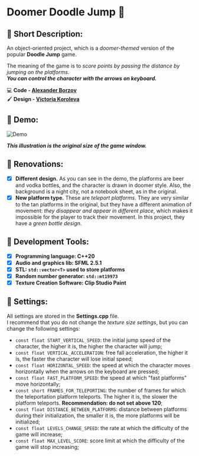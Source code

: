 # Doomer Doodle Jump :night_with_stars:
## :pushpin: Short Description:
  An object-oriented project, which is a _doomer-themed_ version of the popular **Doodle Jump** game.
  
  The meaning of the game is to _score points by passing the distance by jumping on the platforms_.<br>
  _**You can control the character with the arrows on keyboard.**_
  
  :computer: **Code - [Alexander Borzov](https://github.com/Sborzov456)** <br>
  :paintbrush: **Design - [Victoria Koroleva](https://vk.com/vwika_artt)**
## :pushpin: Demo:
  
  ![Demo](https://github.com/Sborzov456/doomer-doodle-jump/blob/master/demo/demo.gif)
  
  ***This illustration is the original size of the game window.***
## :pushpin: Renovations:
  - [x] **Different design.** As you can see in the demo, the platforms are beer and vodka bottles, and the character is drawn in doomer style. Also, the background is         a night city, not a notebook sheet, as in the original.
  - [x] **New platform type.** These are _teleport platforms_. They are very similar to the tan platforms in the original, but they have a different animation of                 movement: _they disappear and appear in different place_, which makes it impossible for the player to track their movement. In this project, they have a               _green bottle design_.
## :pushpin: Development Tools:

  - [x] **Programming language: C++20**
  - [x] **Audio and graphics lib: SFML 2.5.1**
  - [x] **STL: `std::vector<T>` used to store platforms**
  - [x] **Random number generator: `std::mt19973`**
  - [x] **Texture Creation Software: Clip Studio Paint**
  
## :pushpin: Settings: 

  All settings are stored in the **Settings.cpp** file. <br>
  I recommend that you do not change the _texture size settings_, but you can change the following settings:
  * `const float START_VERTICAL_SPEED`: the initial jump speed of the character, the higher it is, the higher the character will jump;
  * `const float VERTICAL_ACCELERATION`: free fall acceleration, the higher it is, the faster the character will lose initial speed;
  * `const float HORIZONTAL_SPEED`: the speed at which the character moves horizontally when the arrows on the keyboard are pressed;
  * `const float FAST_PLATFORM_SPEED`: the speed at which "fast platforms" move horizontally;
  * `const short FRAMES_FOR_TELEPORTING`: the number of frames for which the teleportation platform teleports. The higher it is, the slower the platform teleports.                                               **Recommendation: do not set above 120**;
  * `const float DISTANCE_BETWEEN_PLATFORMS`: distance between platforms during their initialization, the smaller it is, the more platforms will be initialized;
  * `const float LEVELS_CHANGE_SPEED`: the rate at which the difficulty of the game will increase;
  * `const float MAX_LEVEL_SCORE`: score limit at which the difficulty of the game will stop increasing;
